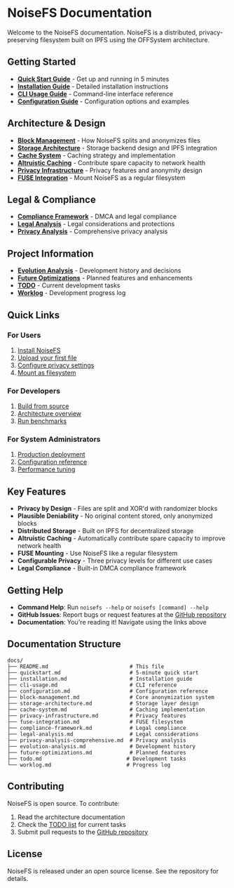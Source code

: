 # NoiseFS Documentation

Welcome to the NoiseFS documentation. NoiseFS is a distributed, privacy-preserving filesystem built on IPFS using the OFFSystem architecture.

## Getting Started

- **[Quick Start Guide](quickstart.md)** - Get up and running in 5 minutes
- **[Installation Guide](installation.md)** - Detailed installation instructions
- **[CLI Usage Guide](cli-usage.md)** - Command-line interface reference
- **[Configuration Guide](configuration.md)** - Configuration options and examples

## Architecture & Design

- **[Block Management](block-management.md)** - How NoiseFS splits and anonymizes files
- **[Storage Architecture](storage-architecture.md)** - Storage backend design and IPFS integration
- **[Cache System](cache-system.md)** - Caching strategy and implementation
- **[Altruistic Caching](altruistic-caching.md)** - Contribute spare capacity to network health
- **[Privacy Infrastructure](privacy-infrastructure.md)** - Privacy features and anonymity design
- **[FUSE Integration](fuse-integration.md)** - Mount NoiseFS as a regular filesystem

## Legal & Compliance

- **[Compliance Framework](compliance-framework.md)** - DMCA and legal compliance
- **[Legal Analysis](legal-analysis.md)** - Legal considerations and protections
- **[Privacy Analysis](privacy-analysis-comprehensive.md)** - Comprehensive privacy analysis

## Project Information

- **[Evolution Analysis](evolution-analysis.md)** - Development history and decisions
- **[Future Optimizations](future-optimizations.md)** - Planned features and enhancements
- **[TODO](todo.md)** - Current development tasks
- **[Worklog](worklog.md)** - Development progress log

## Quick Links

### For Users
1. [Install NoiseFS](installation.md)
2. [Upload your first file](quickstart.md#upload-your-first-file)
3. [Configure privacy settings](configuration.md#privacy-configuration)
4. [Mount as filesystem](quickstart.md#mount-as-filesystem-optional)

### For Developers
1. [Build from source](installation.md#installing-from-source)
2. [Architecture overview](block-management.md)
3. [Run benchmarks](evolution-analysis.md#performance-benchmarks)

### For System Administrators
1. [Production deployment](installation.md#post-installation-setup)
2. [Configuration reference](configuration.md)
3. [Performance tuning](configuration.md#performance-configuration)

## Key Features

- **Privacy by Design** - Files are split and XOR'd with randomizer blocks
- **Plausible Deniability** - No original content stored, only anonymized blocks
- **Distributed Storage** - Built on IPFS for decentralized storage
- **Altruistic Caching** - Automatically contribute spare capacity to improve network health
- **FUSE Mounting** - Use NoiseFS like a regular filesystem
- **Configurable Privacy** - Three privacy levels for different use cases
- **Legal Compliance** - Built-in DMCA compliance framework

## Getting Help

- **Command Help**: Run `noisefs --help` or `noisefs [command] --help`
- **GitHub Issues**: Report bugs or request features at the [GitHub repository](https://github.com/TheEntropyCollective/noisefs)
- **Documentation**: You're reading it! Navigate using the links above

## Documentation Structure

```
docs/
├── README.md                          # This file
├── quickstart.md                      # 5-minute quick start
├── installation.md                    # Installation guide
├── cli-usage.md                       # CLI reference
├── configuration.md                   # Configuration reference
├── block-management.md                # Core anonymization system
├── storage-architecture.md            # Storage layer design
├── cache-system.md                    # Caching implementation
├── privacy-infrastructure.md          # Privacy features
├── fuse-integration.md                # FUSE filesystem
├── compliance-framework.md            # Legal compliance
├── legal-analysis.md                  # Legal considerations
├── privacy-analysis-comprehensive.md  # Privacy analysis
├── evolution-analysis.md              # Development history
├── future-optimizations.md            # Planned features
├── todo.md                           # Development tasks
└── worklog.md                        # Progress log
```

## Contributing

NoiseFS is open source. To contribute:

1. Read the architecture documentation
2. Check the [TODO list](todo.md) for current tasks
3. Submit pull requests to the [GitHub repository](https://github.com/TheEntropyCollective/noisefs)

## License

NoiseFS is released under an open source license. See the repository for details.